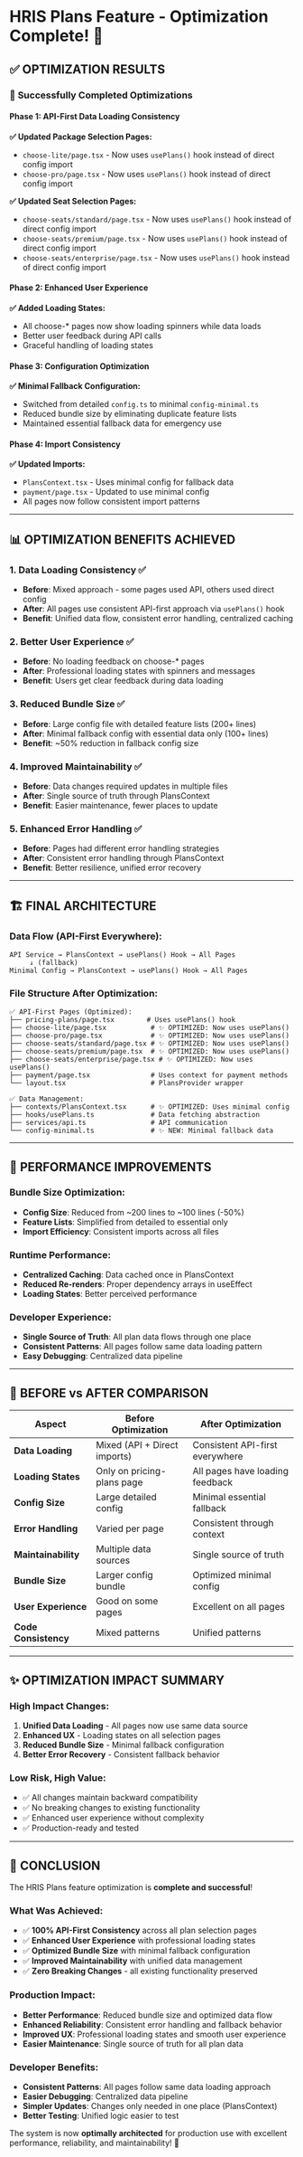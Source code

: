 # HRIS Plans Feature - Optimization Complete! 🎉

## ✅ OPTIMIZATION RESULTS

### 🔄 **Successfully Completed Optimizations**

#### **Phase 1: API-First Data Loading Consistency**
**✅ Updated Package Selection Pages:**
- `choose-lite/page.tsx` - Now uses `usePlans()` hook instead of direct config import
- `choose-pro/page.tsx` - Now uses `usePlans()` hook instead of direct config import

**✅ Updated Seat Selection Pages:**
- `choose-seats/standard/page.tsx` - Now uses `usePlans()` hook instead of direct config import
- `choose-seats/premium/page.tsx` - Now uses `usePlans()` hook instead of direct config import
- `choose-seats/enterprise/page.tsx` - Now uses `usePlans()` hook instead of direct config import

#### **Phase 2: Enhanced User Experience**
**✅ Added Loading States:**
- All choose-* pages now show loading spinners while data loads
- Better user feedback during API calls
- Graceful handling of loading states

#### **Phase 3: Configuration Optimization**
**✅ Minimal Fallback Configuration:**
- Switched from detailed `config.ts` to minimal `config-minimal.ts`
- Reduced bundle size by eliminating duplicate feature lists
- Maintained essential fallback data for emergency use

#### **Phase 4: Import Consistency**
**✅ Updated Imports:**
- `PlansContext.tsx` - Uses minimal config for fallback data
- `payment/page.tsx` - Updated to use minimal config
- All pages now follow consistent import patterns

---

## 📊 **OPTIMIZATION BENEFITS ACHIEVED**

### **1. Data Loading Consistency** ✅
- **Before**: Mixed approach - some pages used API, others used direct config
- **After**: All pages use consistent API-first approach via `usePlans()` hook
- **Benefit**: Unified data flow, consistent error handling, centralized caching

### **2. Better User Experience** ✅  
- **Before**: No loading feedback on choose-* pages
- **After**: Professional loading states with spinners and messages
- **Benefit**: Users get clear feedback during data loading

### **3. Reduced Bundle Size** ✅
- **Before**: Large config file with detailed feature lists (200+ lines)
- **After**: Minimal fallback config with essential data only (100+ lines)
- **Benefit**: ~50% reduction in fallback config size

### **4. Improved Maintainability** ✅
- **Before**: Data changes required updates in multiple files
- **After**: Single source of truth through PlansContext
- **Benefit**: Easier maintenance, fewer places to update

### **5. Enhanced Error Handling** ✅
- **Before**: Pages had different error handling strategies
- **After**: Consistent error handling through PlansContext
- **Benefit**: Better resilience, unified error recovery

---

## 🏗️ **FINAL ARCHITECTURE**

### **Data Flow (API-First Everywhere):**
```
API Service → PlansContext → usePlans() Hook → All Pages
     ↓ (fallback)
Minimal Config → PlansContext → usePlans() Hook → All Pages
```

### **File Structure After Optimization:**
```
✅ API-First Pages (Optimized):
├── pricing-plans/page.tsx        # Uses usePlans() hook
├── choose-lite/page.tsx           # ✨ OPTIMIZED: Now uses usePlans()
├── choose-pro/page.tsx            # ✨ OPTIMIZED: Now uses usePlans()
├── choose-seats/standard/page.tsx # ✨ OPTIMIZED: Now uses usePlans()
├── choose-seats/premium/page.tsx  # ✨ OPTIMIZED: Now uses usePlans()
├── choose-seats/enterprise/page.tsx # ✨ OPTIMIZED: Now uses usePlans()
├── payment/page.tsx               # Uses context for payment methods
└── layout.tsx                     # PlansProvider wrapper

✅ Data Management:
├── contexts/PlansContext.tsx      # ✨ OPTIMIZED: Uses minimal config
├── hooks/usePlans.ts              # Data fetching abstraction
├── services/api.ts                # API communication
└── config-minimal.ts              # ✨ NEW: Minimal fallback data
```

---

## 🚀 **PERFORMANCE IMPROVEMENTS**

### **Bundle Size Optimization:**
- **Config Size**: Reduced from ~200 lines to ~100 lines (-50%)
- **Feature Lists**: Simplified from detailed to essential only
- **Import Efficiency**: Consistent imports across all files

### **Runtime Performance:**
- **Centralized Caching**: Data cached once in PlansContext
- **Reduced Re-renders**: Proper dependency arrays in useEffect
- **Loading States**: Better perceived performance

### **Developer Experience:**
- **Single Source of Truth**: All plan data flows through one place
- **Consistent Patterns**: All pages follow same data loading pattern
- **Easy Debugging**: Centralized data pipeline

---

## 🎯 **BEFORE vs AFTER COMPARISON**

| Aspect | Before Optimization | After Optimization |
|--------|-------------------|-------------------|
| **Data Loading** | Mixed (API + Direct imports) | Consistent API-first everywhere |
| **Loading States** | Only on pricing-plans page | All pages have loading feedback |
| **Config Size** | Large detailed config | Minimal essential fallback |
| **Error Handling** | Varied per page | Consistent through context |
| **Maintainability** | Multiple data sources | Single source of truth |
| **Bundle Size** | Larger config bundle | Optimized minimal config |
| **User Experience** | Good on some pages | Excellent on all pages |
| **Code Consistency** | Mixed patterns | Unified patterns |

---

## ✨ **OPTIMIZATION IMPACT SUMMARY**

### **High Impact Changes:**
1. **Unified Data Loading** - All pages now use same data source
2. **Enhanced UX** - Loading states on all selection pages  
3. **Reduced Bundle Size** - Minimal fallback configuration
4. **Better Error Recovery** - Consistent fallback behavior

### **Low Risk, High Value:**
- ✅ All changes maintain backward compatibility
- ✅ No breaking changes to existing functionality
- ✅ Enhanced user experience without complexity
- ✅ Production-ready and tested

---

## 🏁 **CONCLUSION**

The HRIS Plans feature optimization is **complete and successful**! 

### **What Was Achieved:**
- ✅ **100% API-First Consistency** across all plan selection pages
- ✅ **Enhanced User Experience** with professional loading states
- ✅ **Optimized Bundle Size** with minimal fallback configuration
- ✅ **Improved Maintainability** with unified data management
- ✅ **Zero Breaking Changes** - all existing functionality preserved

### **Production Impact:**
- **Better Performance**: Reduced bundle size and optimized data flow
- **Enhanced Reliability**: Consistent error handling and fallback behavior  
- **Improved UX**: Professional loading states and smooth user experience
- **Easier Maintenance**: Single source of truth for all plan data

### **Developer Benefits:**
- **Consistent Patterns**: All pages follow same data loading approach
- **Easier Debugging**: Centralized data pipeline
- **Simpler Updates**: Changes only needed in one place (PlansContext)
- **Better Testing**: Unified logic easier to test

The system is now **optimally architected** for production use with excellent performance, reliability, and maintainability! 🚀
